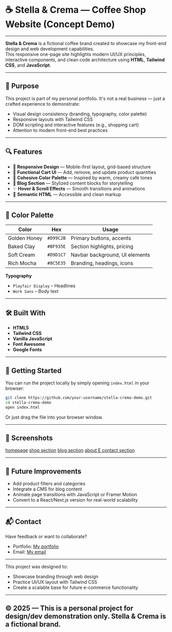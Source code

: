 # ☕ Stella & Crema — Coffee Shop Website (Concept Demo)
---

**Stella & Crema** is a fictional coffee brand created to showcase my front-end design and web development capabilities.  
This responsive one-page site highlights modern UI/UX principles, interactive components, and clean code architecture using **HTML**, **Tailwind CSS**, and **JavaScript**.

---

## 🎯 Purpose

This project is part of my personal portfolio. It's not a real business — just a crafted experience to demonstrate:

- Visual design consistency (branding, typography, color palette)
- Responsive layouts with Tailwind CSS
- DOM scripting and interactive features (e.g., shopping cart)
- Attention to modern front-end best practices

---

## 🔍 Features

- 📱 **Responsive Design** — Mobile-first layout, grid-based structure
- 🛒 **Functional Cart UI** — Add, remove, and update product quantities
- 🎨 **Cohesive Color Palette** — Inspired by warm, creamy café tones
- 💬 **Blog Section** — Stylized content blocks for storytelling
- ✨ **Hover & Scroll Effects** — Smooth transitions and animations
- 🧠 **Semantic HTML** — Accessible and clean markup

---

## 🎨 Color Palette

| Color           | Hex        | Usage                          |
|------------------|------------|--------------------------------|
| Golden Honey     | `#D99C2B`  | Primary buttons, accents       |
| Baked Clay       | `#BF935E`  | Section highlights, pricing    |
| Soft Cream       | `#D9D1C7`  | Navbar background, UI elements |
| Rich Mocha       | `#8C5E35`  | Branding, headings, icons      |

**Typography**  
- `Playfair Display` – Headlines  
- `Work Sans` – Body text

---

## 🛠️ Built With

- **HTML5**
- **Tailwind CSS**
- **Vanilla JavaScript**
- **Font Awesome**
- **Google Fonts**

---

## 🚀 Getting Started

You can run the project locally by simply opening `index.html` in your browser:

```bash
git clone https://github.com/your-username/stella-crema-demo.git
cd stella-crema-demo
open index.html
````

Or just drag the file into your browser window.

---

## 📸 Screenshots

[homepage](screenshot_coffee_1.gif)
[shop section](screenshot_coffee_2.gif)
[blog section](screenshot_coffee_3.gif)
[about E contact section](screenshot_coffee_4.gif)

---

## 🧩 Future Improvements

* Add product filters and categories
* Integrate a CMS for blog content
* Animate page transitions with JavaScript or Framer Motion
* Convert to a React/Next.js version for real-world scalability

---

## 📬 Contact

Have feedback or want to collaborate?

* Portfolio: [My portfolio](https://hajerzam.github.io/)
* Email: [My email](hajer.zmazi@gmail.com)

---

This project was designed to:

* Showcase branding through web design
* Practice UI/UX layout with Tailwind CSS
* Create a scalable base for future e-commerce functionality
---
© 2025 — This is a personal project for design/dev demonstration only. Stella & Crema is a fictional brand.
---
